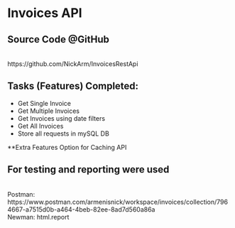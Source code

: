 # Invoices API

<h2>Source Code @GitHub</h2></br>
https://github.com/NickArm/InvoicesRestApi


<h2>Tasks (Features) Completed:</h2>

<ul>
<li>Get Single Invoice</br>
<https://invoices.letsrock.gr/v1/controller/invoice.php?invoiceid="2c92a0ae743576fb01744f3f2ac04aa8"></li>

<li>Get Multiple Invoices</br>
<https://invoices.letsrock.gr/v1/controller/invoice.php?invoiceid="2c92a09a7448f4750174509e902934a0","2c92a099743576ec0174509e9a0030f5"></li>

<li>Get Invoices using date filters</br>
<https://invoices.letsrock.gr/v1/controller/invoice.php?date_from="2020-09-02"&date_to="2020-09-04"></li>

<li>Get All Invoices</br>
<https://invoices.letsrock.gr/v1/controller/invoice.php></li>


<li>Store all requests in mySQL DB</li>
</ul>


**Extra Features
Option for Caching API


<h2>For testing and reporting were used</h2></br>
Postman:  https://www.postman.com/armenisnick/workspace/invoices/collection/7964667-a7515d0b-a464-4beb-82ee-8ad7d560a86a</br>
Newman: html.report
